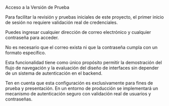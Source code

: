 Acceso a la Versión de Prueba

Para facilitar la revisión y pruebas iniciales de este proyecto, el primer inicio de sesión no requiere validación real de credenciales.

Puedes ingresar cualquier dirección de correo electrónico y cualquier contraseña para acceder.

No es necesario que el correo exista ni que la contraseña cumpla con un formato específico.

Esta funcionalidad tiene como único propósito permitir la demostración del flujo de navegación y la evaluación del diseño de interfaces sin depender de un sistema de autenticación en el backend.

Ten en cuenta que esta configuración es exclusivamente para fines de prueba y presentación. En un entorno de producción se implementará un mecanismo de autenticación seguro con validación real de usuarios y contraseñas.
